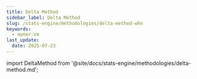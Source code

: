 ```yaml
---
title: Delta Method
sidebar_label: Delta Method
slug: /stats-engine/methodologies/delta-method-whn
keywords:
  - owner:vm
last_update:
  date: 2025-07-23
---
```


import DeltaMethod from '@site/docs/stats-engine/methodologies/delta-method.md';

<DeltaMethod />